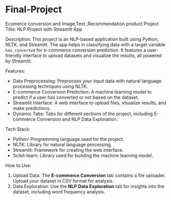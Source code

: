 # Final-Project
Ecomerce conversion and Image,Text ,Recommendation product
Project Title: NLP Project with Streamlit App

Description:
This project is an NLP-based application built using Python, NLTK, and Streamlit. The app helps in classifying data with a target variable `has_converted` for e-commerce conversion prediction. It features a user-friendly interface to upload datasets and visualize the results, all powered by Streamlit.

Features:
- Data Preprocessing: Preprocess your input data with natural language processing techniques using NLTK.
- E-commerce Conversion Prediction: A machine learning model to predict if a user has converted or not based on the dataset.
- Streamlit Interface: A web interface to upload files, visualize results, and make predictions.
- Dynamic Tabs: Tabs for different sections of the project, including E-commerce Conversion and NLP Data Exploration.

Tech Stack:
- Python: Programming language used for the project.
- NLTK: Library for natural language processing.
- Streamlit: Framework for creating the web interface.
- Scikit-learn: Library used for building the machine learning model.



How to Use:
1. Upload Data: The **E-commerce Conversion** tab contains a file uploader. Upload your dataset in CSV format for analysis.
2. Data Exploration: Use the **NLP Data Exploration** tab for insights into the dataset, including word frequency analysis.

